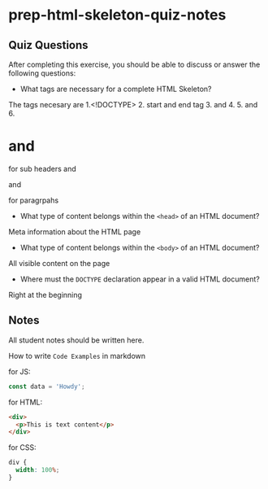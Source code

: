 # prep-html-skeleton-quiz-notes

## Quiz Questions

After completing this exercise, you should be able to discuss or answer the following questions:

- What tags are necessary for a complete HTML Skeleton?

The tags necesary are
1.<!DOCTYPE> 2.<html> start and </html> end tag 3.<head> and </head> 4.<title>page title</title> 5.<body> and </body> 6.<h1> and </h1> for sub headers and <p> and </p > for paragrpahs

- What type of content belongs within the `<head>` of an HTML document?

Meta information about the HTML page

- What type of content belongs within the `<body>` of an HTML document?

All visible content on the page

- Where must the `DOCTYPE` declaration appear in a valid HTML document?

Right at the beginning

## Notes

All student notes should be written here.

How to write `Code Examples` in markdown

for JS:

```javascript
const data = 'Howdy';
```

for HTML:

```html
<div>
  <p>This is text content</p>
</div>
```

for CSS:

```css
div {
  width: 100%;
}
```
